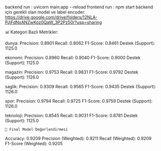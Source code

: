 backend run : uvicorn main:app --reload
frontend run : npm start
backend için gerekli olan model ve label encoder: https://drive.google.com/drive/folders/12NLA-PJjFdNxANZwKoz0QaW_3P2Pz50r?usp=sharing

📊 Kategori Bazlı Metrikler:

  dunya:
    Precision: 0.8901
    Recall: 0.8062
    F1-Score: 0.8461
    Destek (Support): 1125.0

  ekonomi:
    Precision: 0.8960
    Recall: 0.9040
    F1-Score: 0.9000
    Destek (Support): 1125.0

  magazin:
    Precision: 0.9753
    Recall: 0.9831
    F1-Score: 0.9792
    Destek (Support): 1126.0

  saglik:
    Precision: 0.9309
    Recall: 0.9565
    F1-Score: 0.9435
    Destek (Support): 1126.0

  spor:
    Precision: 0.9794
    Recall: 0.9725
    F1-Score: 0.9759
    Destek (Support): 1126.0

  teknoloji:
    Precision: 0.8545
    Recall: 0.9031
    F1-Score: 0.8781
    Destek (Support): 1125.0

    🧪 Final Model Değerlendirmesi
  Accuracy: 0.9209
  Precision (Weighted): 0.9211
  Recall (Weighted): 0.9209
  F1-Score (Weighted): 0.9205


